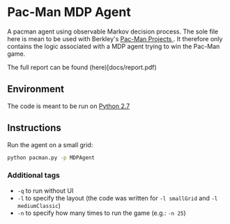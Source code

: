# Pac-Man MDP Agent
A pacman agent using observable Markov decision process. The sole file here is mean to be used with Berkley's [Pac-Man Projects
](http://ai.berkeley.edu/project_overview.html). It therefore only contains the logic associated with a MDP agent trying to win the Pac-Man game.

The full report can be found (here)[docs/report.pdf)

## Environment

The code is meant to be run on [Python 2.7](https://www.python.org/download/releases/2.7/)

## Instructions

Run the agent on a small grid:

```zsh
python pacman.py -p MDPAgent
```

### Additional tags

- `-q` to run without UI
- `-l` to specify the layout (the code was written for `-l smallGrid` and `-l mediumClassic`)
- `-n` to specify how many times to run the game (e.g.: `-n 25`)

